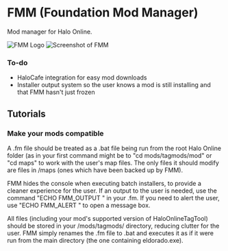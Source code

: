 # FMM (Foundation Mod Manager)
Mod manager for Halo Online.

![FMM Logo](https://vgy.me/EvUokK.png)
![Screenshot of FMM](http://i.imgur.com/bpAHlRE.png)

### To-do
* HaloCafe integration for easy mod downloads
* Installer output system so the user knows a mod is still installing and that FMM hasn't just frozen

## Tutorials
### Make your mods compatible
A .fm file should be treated as a .bat file being run from the root Halo Online folder (as in your first command might be to "cd mods/tagmods/mod" or "cd maps" to work with the user's map files. The only files it should modify are files in /maps (ones which have been backed up by FMM).

FMM hides the console when executing batch installers, to provide a cleaner experience for the user. If an output to the user is needed, use the command "ECHO FMM\_OUTPUT <text>" in your .fm. If you need to alert the user, use "ECHO FMM\_ALERT <text>" to open a message box.

All files (including your mod's supported version of HaloOnlineTagTool) should be stored in your /mods/tagmods/<modname> directory, reducing clutter for the user. FMM simply renames the .fm file to .bat and executes it as if it were run from the main directory (the one containing eldorado.exe).
